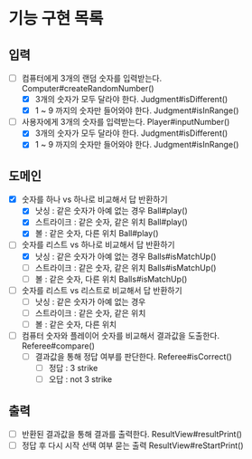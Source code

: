 # 기능 구현 목록

## 입력
- [ ] 컴퓨터에게 3개의 랜덤 숫자를 입력받는다.  Computer#createRandomNumber()
  - [x] 3개의 숫자가 모두 달라야 한다.  Judgment#isDifferent()
  - [x] 1 ~ 9 까지의 숫자만 들어와야 한다.  Judgment#isInRange()
- [ ] 사용자에게 3개의 숫자를 입력받는다.  Player#inputNumber()
  - [x] 3개의 숫자가 모두 달라야 한다.  Judgment#isDifferent()
  - [x] 1 ~ 9 까지의 숫자만 들어와야 한다.  Judgment#isInRange()
  
## 도메인
- [x] 숫자를 하나 vs 하나로 비교해서 답 반환하기
  - [x] 낫싱 : 같은 숫자가 아예 없는 경우  Ball#play()
  - [x] 스트라이크 : 같은 숫자, 같은 위치  Ball#play()
  - [x] 볼 : 같은 숫자, 다른 위치  Ball#play()
- [ ] 숫자를 리스트 vs 하나로 비교해서 답 반환하기
  - [x] 낫싱 : 같은 숫자가 아예 없는 경우  Balls#isMatchUp()
  - [ ] 스트라이크 : 같은 숫자, 같은 위치  Balls#isMatchUp()
  - [ ] 볼 : 같은 숫자, 다른 위치  Balls#isMatchUp()
- [ ] 숫자를 리스트 vs 리스트로 비교해서 답 반환하기
  - [ ] 낫싱 : 같은 숫자가 아예 없는 경우  
  - [ ] 스트라이크 : 같은 숫자, 같은 위치  
  - [ ] 볼 : 같은 숫자, 다른 위치  
- [ ] 컴퓨터 숫자와 플레이어 숫자를 비교해서 결과값을 도출한다.  Referee#compare()
  - [ ] 결과값을 통해 정답 여부를 판단한다.  Referee#isCorrect()
    - [ ] 정답 : 3 strike  
    - [ ] 오답 : not 3 strike

## 출력
- [ ] 반환된 결과값을 통해 결과를 출력한다.  ResultView#resultPrint()
- [ ] 정답 후 다시 시작 선택 여부 묻는 출력  ResultView#reStartPrint()